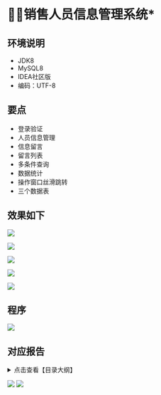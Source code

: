 # 🙎‍♂️销售人员信息管理系统*

<MyGlobalComponent />

## 环境说明
- JDK8
- MySQL8
- IDEA社区版
- 编码：UTF-8


## 要点
- 登录验证
- 人员信息管理
- 信息留言
- 留言列表
- 多条件查询
- 数据统计
- 操作窗口丝滑跳转
- 三个数据表

## 效果如下

![](http://cdn.qiniu.liyansheng.top/img/20240608212609.png)

![](http://cdn.qiniu.liyansheng.top/img/20240608212108.png)

![](http://cdn.qiniu.liyansheng.top/img/20240608212659.png)

![](http://cdn.qiniu.liyansheng.top/img/20240608212730.png)

![](http://cdn.qiniu.liyansheng.top/img/20240608212751.png)

## 程序
![](http://cdn.qiniu.liyansheng.top/img/Snipaste_2024-06-09_00-13-25.png)

## 对应报告

<details>
  <summary>点击查看【目录大纲】</summary>

1. 一、实验目的
2. 二、项目背景
3. 三、开发环境
4. 四、需求分析
5. 五、系统架构
总体架构
功能模块
系统流程
6. 六、数据库设计
ER 分析
逻辑设计
建表 SQL
7. 七、系统实现
项目结构
实现效果
8. 八、关键代码
9. 九、总结
10. 十、参考文献

</details>


![](http://cdn.qiniu.liyansheng.top/img/Snipaste_2024-11-22_01-39-41.png)
![](http://cdn.qiniu.liyansheng.top/img/20241122015235.png)



